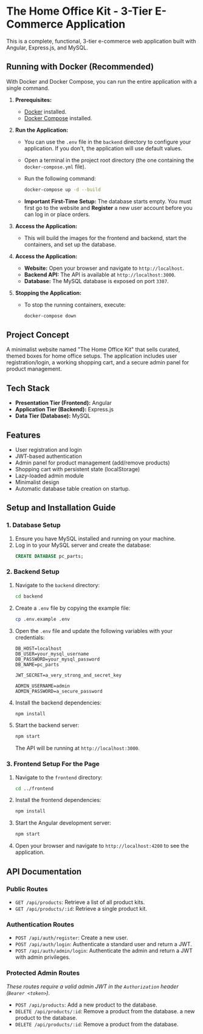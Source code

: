 # The Home Office Kit - 3-Tier E-Commerce Application

This is a complete, functional, 3-tier e-commerce web application built with Angular, Express.js, and MySQL.

## Running with Docker (Recommended)

With Docker and Docker Compose, you can run the entire application with a single command.

1.  **Prerequisites:**
    *   [Docker](https://docs.docker.com/get-docker/) installed.
    *   [Docker Compose](https://docs.docker.com/compose/install/) installed.

2.  **Run the Application:**
    *   You can use the `.env` file in the `backend` directory to configure your application. If you don't, the application will use default values.
    *   Open a terminal in the project root directory (the one containing the `docker-compose.yml` file).
    *   Run the following command:
        ```bash
        docker-compose up -d --build
        ```

    *   **Important First-Time Setup:** The database starts empty. You must first go to the website and **Register** a new user account before you can log in or place orders.

3.  **Access the Application:**
    *   This will build the images for the frontend and backend, start the containers, and set up the database.

3.  **Access the Application:**
    *   **Website:** Open your browser and navigate to `http://localhost`.
    *   **Backend API:** The API is available at `http://localhost:3000`.
    *   **Database:** The MySQL database is exposed on port `3307`.

4.  **Stopping the Application:**
    *   To stop the running containers, execute:
        ```bash
        docker-compose down
        ```

## Project Concept

A minimalist website named "The Home Office Kit" that sells curated, themed boxes for home office setups. The application includes user registration/login, a working shopping cart, and a secure admin panel for product management.

## Tech Stack

*   **Presentation Tier (Frontend):** Angular
*   **Application Tier (Backend):** Express.js
*   **Data Tier (Database):** MySQL

## Features

*   User registration and login
*   JWT-based authentication
*   Admin panel for product management (add/remove products)
*   Shopping cart with persistent state (localStorage)
*   Lazy-loaded admin module
*   Minimalist design
*   Automatic database table creation on startup.

## Setup and Installation Guide

### 1. Database Setup

1.  Ensure you have MySQL installed and running on your machine.
2.  Log in to your MySQL server and create the database:
    ```sql
    CREATE DATABASE pc_parts;
    ```

### 2. Backend Setup

1.  Navigate to the `backend` directory:
    ```bash
    cd backend
    ```
2.  Create a `.env` file by copying the example file:
    ```bash
    cp .env.example .env
    ```
3.  Open the `.env` file and update the following variables with your credentials:
    ```
    DB_HOST=localhost
    DB_USER=your_mysql_username
    DB_PASSWORD=your_mysql_password
    DB_NAME=pc_parts

    JWT_SECRET=a_very_strong_and_secret_key

    ADMIN_USERNAME=admin
    ADMIN_PASSWORD=a_secure_password
    ```
4.  Install the backend dependencies:
    ```bash
    npm install
    ```
5.  Start the backend server:
    ```bash
    npm start
    ```
    The API will be running at `http://localhost:3000`.

### 3. Frontend Setup For the Page

1.  Navigate to the `frontend` directory:
    ```bash
    cd ../frontend
    ```
2.  Install the frontend dependencies:
    ```bash
    npm install
    ```
3.  Start the Angular development server:
    ```bash
    npm start
    ```
4.  Open your browser and navigate to `http://localhost:4200` to see the application.

## API Documentation

### Public Routes

*   `GET /api/products`: Retrieve a list of all product kits.
*   `GET /api/products/:id`: Retrieve a single product kit.

### Authentication Routes

*   `POST /api/auth/register`: Create a new user.
*   `POST /api/auth/login`: Authenticate a standard user and return a JWT.
*   `POST /api/auth/admin/login`: Authenticate the admin and return a JWT with admin privileges.

### Protected Admin Routes

*These routes require a valid admin JWT in the `Authorization` header (`Bearer <token>`).*

*   `POST /api/products`: Add a new product to the database.
*   `DELETE /api/products/:id`: Remove a product from the database.
 a new product to the database.
*   `DELETE /api/products/:id`: Remove a product from the database.
